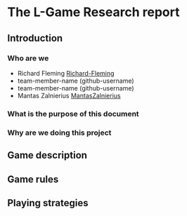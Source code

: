 # The L-Game Research report 
## Introduction

### Who are we
- Richard Fleming [Richard-Fleming](https://github.com/Richard-Fleming)
- team-member-name (github-username)
- team-member-name (github-username)
- Mantas Zalnierius [MantasZalnierius](https://github.com/MantasZalnierius)

### What is the purpose of this document
### Why are we doing this project

## Game description
## Game rules
## Playing strategies

